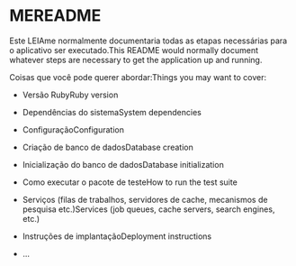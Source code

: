 # <a name="readme"></a><span data-ttu-id="3d10f-101">ME</span><span class="sxs-lookup"><span data-stu-id="3d10f-101">README</span></span>

<span data-ttu-id="3d10f-102">Este LEIAme normalmente documentaria todas as etapas necessárias para o aplicativo ser executado.</span><span class="sxs-lookup"><span data-stu-id="3d10f-102">This README would normally document whatever steps are necessary to get the application up and running.</span></span>

<span data-ttu-id="3d10f-103">Coisas que você pode querer abordar:</span><span class="sxs-lookup"><span data-stu-id="3d10f-103">Things you may want to cover:</span></span>

* <span data-ttu-id="3d10f-104">Versão Ruby</span><span class="sxs-lookup"><span data-stu-id="3d10f-104">Ruby version</span></span>

* <span data-ttu-id="3d10f-105">Dependências do sistema</span><span class="sxs-lookup"><span data-stu-id="3d10f-105">System dependencies</span></span>

* <span data-ttu-id="3d10f-106">Configuração</span><span class="sxs-lookup"><span data-stu-id="3d10f-106">Configuration</span></span>

* <span data-ttu-id="3d10f-107">Criação de banco de dados</span><span class="sxs-lookup"><span data-stu-id="3d10f-107">Database creation</span></span>

* <span data-ttu-id="3d10f-108">Inicialização do banco de dados</span><span class="sxs-lookup"><span data-stu-id="3d10f-108">Database initialization</span></span>

* <span data-ttu-id="3d10f-109">Como executar o pacote de teste</span><span class="sxs-lookup"><span data-stu-id="3d10f-109">How to run the test suite</span></span>

* <span data-ttu-id="3d10f-110">Serviços (filas de trabalhos, servidores de cache, mecanismos de pesquisa etc.)</span><span class="sxs-lookup"><span data-stu-id="3d10f-110">Services (job queues, cache servers, search engines, etc.)</span></span>

* <span data-ttu-id="3d10f-111">Instruções de implantação</span><span class="sxs-lookup"><span data-stu-id="3d10f-111">Deployment instructions</span></span>

* <span data-ttu-id="3d10f-112">...</span><span class="sxs-lookup"><span data-stu-id="3d10f-112"></span></span>
